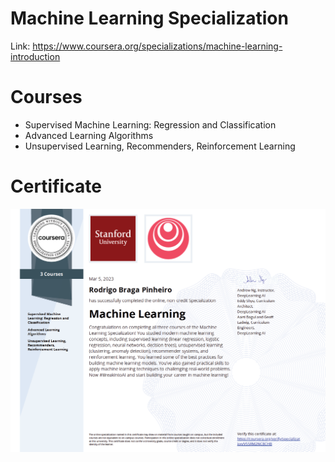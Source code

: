 # Machine Learning Specialization

Link: https://www.coursera.org/specializations/machine-learning-introduction

# Courses

- Supervised Machine Learning: Regression and Classification
- Advanced Learning Algorithms
- Unsupervised Learning, Recommenders, Reinforcement Learning

# Certificate

![Certificate](https://github.com/rbragapinheiro/machine_learning_specialization/blob/master/Coursera%20V55RM2NC8CHB.png)